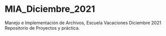 # MIA_Diciembre_2021
Manejo e Implementación de Archivos, Escuela Vacaciones Diciembre 2021
Repositorio de Proyectos y práctica.
